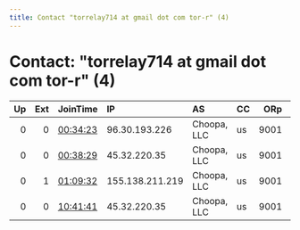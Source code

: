 ```yaml
---
title: Contact "torrelay714 at gmail dot com tor-r" (4)
---
```


# Contact: "torrelay714 at gmail dot com tor-r" (4)

|   Up |   Ext | JoinTime                                                                                            | IP              | AS          | CC   |   ORp |   Dirp | OS    | Version   | Nickname    |   eFamMembers |
|-----:|------:|:----------------------------------------------------------------------------------------------------|:----------------|:------------|:-----|------:|-------:|:------|:----------|:------------|--------------:|
|    0 |     0 | [00:34:23](https://metrics.torproject.org/rs.html#details/DC05FA093BDA69BE0A277D92231F01BDAD215495) | 96.30.193.226   | Choopa, LLC | us   |  9001 |      0 | Linux | 0.4.5.7   | torrelay714 |             1 |
|    0 |     0 | [00:38:29](https://metrics.torproject.org/rs.html#details/74D5365DA3ACD6EB133143D61F6CF58E529C0DBE) | 45.32.220.35    | Choopa, LLC | us   |  9001 |      0 | Linux | 0.4.5.7   | torrelay714 |             1 |
|    0 |     1 | [01:09:32](https://metrics.torproject.org/rs.html#details/C6723F78535D051549A4E85A45D95396A2456AE1) | 155.138.211.219 | Choopa, LLC | us   |  9001 |      0 | Linux | 0.4.5.7   | torrelay715 |             1 |
|    0 |     0 | [10:41:41](https://metrics.torproject.org/rs.html#details/1752BD90EECF0627F6F4764C04A35055E131BD79) | 45.32.220.35    | Choopa, LLC | us   |  9001 |      0 | Linux | 0.4.5.7   | torrelay714 |             1 |

